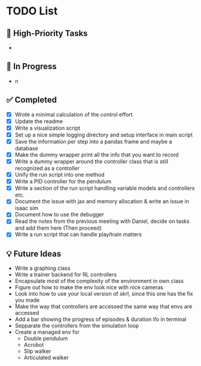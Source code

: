 # TODO List

## 📌 High-Priority Tasks
-

## 🔄 In Progress
- n

## ✅ Completed
- [X] Wrote a minimal calculation of the control effort
- [x] Update the readme
- [X] Write a visualization script
- [X] Set up a nice simple logging directory and setup interface in main script
- [X] Save the information per step into a pandas frame and maybe a database
- [X] Make the dummy wrapper print all the info that you want to record
- [X] Write a dummy wrapper around the controller class that is still recognized as a controller
- [x] Unify the run script into one method
- [X] Write a PID controller for the pendulum
- [x] Write a section of the run script handling variable models and controllers etc.
- [x] Document the issue with jax and memory allocation & write an issue in isaac sim
- [x] Document how to use the debugger
- [x] Read the notes from the previous meeting with Daniel, decide on tasks and add them here (Then proceed)
- [x] Write a run script that can handle play/train matters

## 💡 Future Ideas
- Write a graphing class
- Write a trainer backend for RL controllers
- Encapsulate most of the complexity of the environment in own class
- Figure out how to make the env look nice with nice cameras
- Look into how to use your local version of skrl, since this one has the fix you made
- Make the way that controllers are accessed the same way that envs are accessed
- Add a bar showing the progress of episodes & duration ifo in terminal
- Sepparate the controllers from the simulation loop
- Create a managed env for
  - Double pendulum
  - Acrobot
  - Slip walker
  - Articulated walker
